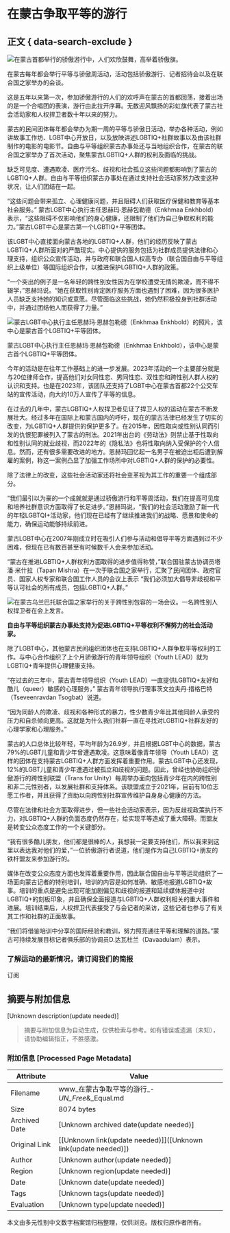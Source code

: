 # 在蒙古争取平等的游行

## 正文 { data-search-exclude }


![在蒙古首都举行的骄傲游行中，人们欢欣鼓舞，高举着骄傲旗。](https://www.unfe.org/sites/default/files/inline-images/image.jpg)

在蒙古每年都会举行平等与骄傲周活动，活动包括骄傲游行、记者招待会以及在联合国之家举办的会谈。  

这是五年以来第一次，参加骄傲游行的人们的欢呼声在蒙古的首都回荡，接着出场的是一个合唱团的表演，游行由此拉开序幕。无数迎风飘扬的彩虹旗代表了蒙古社会活动家和人权捍卫者数十年以来的努力。  

蒙古的民间团体每年都会举办为期一周的平等与骄傲日活动，举办各种活动，例如讲故事工作坊、LGBT中心开放日，以及放映讲述LGBTIQ+社群故事以及由该社群制作的电影的电影节。自由与平等组织蒙古办事处还与当地组织合作，在蒙古的联合国之家举办了首次活动，聚焦蒙古LGBTIQ+人群的权利及面临的挑战。 

缺乏可见度、遭遇欺凌、医疗污名、歧视和社会孤立这些问题都影响到了蒙古的LGBTIQ+人群。自由与平等组织蒙古办事处在通过支持社会活动家努力改变这种状况，让人们团结在一起。 

“这些问题会带来孤立、心理健康问题，并且阻碍人们获取医疗保健和教育等基本社会服务。” 蒙古LGBT中心执行主任恩赫玛∙恩赫包勒德（Enkhmaa Enkhbold）表示，“这些阻碍不仅影响他们的身心健康，还限制了他们为自己争取权利的能力。”蒙古LGBT中心是蒙古第一个LGBTIQ+平等团体。

该LGBT中心直接面向蒙古各地的LGBTIQ+人群，他们的经历反映了蒙古LGBTIQ+人群所面对的严酷现实。中心提供的服务包括为社群成员提供法律和心理支持，组织公众宣传活动，并与政府和联合国人权高专办（联合国自由与平等组织上级单位）等国际组织合作，以推进保护LGBTIQ+人群的政策。  

“一个突出的例子是一名年轻的跨性别女性因为在学校遭受无情的欺凌，而不得不辍学，”恩赫玛说。“她在获取性别肯定医疗服务方面也遇到了困难，因为很多医护人员缺乏支持她的知识或意愿。尽管面临这些挑战，她仍然积极投身到社群活动中，并通过团结他人而获得了力量。” 

![蒙古LGBT中心执行主任恩赫玛∙恩赫包勒德（Enkhmaa Enkhbold）的照片，该中心是蒙古首个LGBTIQ+平等团体。](https://www.unfe.org/sites/default/files/inline-images/8a30a608-fbf0-404f-96cd-62493da30b2d_0.JPG)

蒙古LGBT中心执行主任恩赫玛∙恩赫包勒德（Enkhmaa Enkhbold），该中心是蒙古首个LGBTIQ+平等团体。  

今年的活动是在往年工作基础上的进一步发展。2023年活动的一个主要部分就是与20位律师合作，提高他们对女同性恋、男同性恋、双性恋和跨性别人群人权的认识和支持。也是在2023年，该团队还支持了LGBT中心在蒙古首都22个公交车站的宣传活动，向大约10万人宣传了平等的信息。

在过去的几年中，蒙古LGBTIQ+人权捍卫者见证了捍卫人权的运动在蒙古不断发展壮大。经过多年在国际上和蒙古国内的呼吁，现在的蒙古法律已经发生了切实的改变，为LGBTIQ+人群提供的保护更多了。在2015年，因性取向或性别认同而引发的仇恨犯罪被列入了蒙古的刑法。2021年出台的《劳动法》则禁止基于性取向和性别认同的就业歧视，而2022年的《隐私法》也将性取向纳入受保护的个人信息。然而，还有很多需要改进的地方。恩赫玛回忆起一名男子在被迫出柜后遭到解雇的案例，称这一案例凸显了加强工作场所中对LGBTIQ+人群的保护的必要性。 

除了法律上的改变，这些社会活动家还将社会变革视为其工作的重要一个组成部分。  

“我们最引以为豪的一个成就就是通过骄傲游行和平等周活动，我们在提高可见度和培养社群意识方面取得了长足进步。”恩赫玛说，“我们的社会活动激励了新一代的年轻LGBTQI+活动家，他们现在已经有了继续推进我们的战略、愿景和使命的能力，确保运动能够持续前进。 

蒙古LGBT中心在2007年刚成立时在吸引人们参与活动和倡导平等方面遇到过不少困难，但现在已有数百甚至有时候数千人会来参加活动。 

“蒙古在推进LGBTIQ+人群权利方面取得的进步值得称赞，”联合国驻蒙古协调员塔潘∙米什拉（Tapan Mishra）在一次于联合国之家举行，汇聚了民间团体、政府官员、国家人权专家和联合国工作人员的会议上表示 “我们必须加大倡导非歧视和平等认可社会的所有成员，包括LGBTIQ+人群。” 

![在蒙古乌兰巴托联合国之家举行的关于跨性别包容的一场会议。一名跨性别人权捍卫者在会上发言。](https://www.unfe.org/sites/default/files/inline-images/20240827_152703.jpg)

**自由与平等组织蒙古办事处支持为促进LGBTIQ+平等权利不懈努力的社会活动家。** 

除了LGBT中心，其他蒙古民间组织团体也在支持LGBTIQ+人群争取平等权利的工作。与中心合作组织了上个月骄傲游行的青年领导组织（Youth LEAD）就为LGBTIQ+青年提供心理健康支持。 

“在过去的三年中，蒙古青年领导组织（Youth LEAD）一直提供LGBTIQ+友好和酷儿（queer）敏感的心理服务，” 蒙古青年领导执行理事茨文拉夫丹∙措格巴特（Tseveenravdan Tsogbat）说道。 

“因为同龄人的欺凌、歧视和各种形式的暴力，性少数青少年比其他同龄人承受的压力和自杀倾向更高。这就是为什么我们社群一直在寻找对LGBTIQ+社群友好的心理学家和心理服务。” 

蒙古的人口总体比较年轻，平均年龄为26.9岁，并且根据LGBT中心的数据，蒙古79%的LGBT儿童和青少年曾遭遇欺凌。这意味着像青年领导（Youth LEAD）这样的团体在支持蒙古LGBTIQ+人群方面发挥着重要作用。蒙古LGBT中心还发现，12%的LGBT儿童和青少年遭遇过被孤立和歧视的问题。因此，曾经也协助组织骄傲游行的跨性别联盟（Trans for Unity）每周举办面向包括青少年在内的跨性别和非二元性别者，以发展社群和支持体系。该联盟成立于2021年，目前有10位志愿工作者，并且获得了资助以向跨性别社群宣传维护自身身心健康的方法。 

尽管在法律和社会方面取得进步，但一些社会活动家表示，因为反歧视政策执行不力，对LGBTIQ+人群的负面态度仍然存在，给实现平等造成了重大障碍。而盟友是转变公众态度工作的一个关键部分。

“我有很多酷儿朋友，他们都是很棒的人，我想我一定要支持他们，所以我来到这里以表达我对他们的爱，”一位骄傲游行者说道，他们是作为自己LGBTIQ+朋友的铁杆盟友来参加游行的。 

媒体在改变公众态度方面也发挥着重要作用，因此联合国自由与平等运动组织了一场面向蒙古记者的特别培训，培训的内容是如何准确、敏感地报道LGBTIQ+故事。培训的重点是避免出现可能加剧偏见和歧视的报道和延续媒体报道中对LGBTIQ+的刻板印象，并且确保全面报道与LGBTIQ+人群权利相关的重大事件和进展。培训结束后，人权捍卫代表接受了与会记者的采访，这些记者也参与了有关其工作和社群的正面故事。 

“我们将借鉴培训中分享的国际经验和教训，努力照亮通往平等和理解的道路。”蒙古可持续发展目标记者俱乐部的协调员D.达瓦杜兰（Davaadulam）表示。 

### 了解运动的最新情况，请订阅我们的简报

订阅
<!-- tcd_original_link https://www.unfe.org/zh/zh/updates/marching-towards-equality-in-mongolia -->


## 摘要与附加信息

<!-- tcd_abstract -->
[Unknown description(update needed)]
<!-- tcd_abstract_end -->

> 摘要与附加信息为自动生成，仅供检索与参考。如有错误或遗漏（未知），请协助编辑指正，不胜感激。

### 附加信息 [Processed Page Metadata]

| Attribute       | Value                                  |
|-----------------|----------------------------------------|
| Filename        | www_在蒙古争取平等的游行_-_UN_Free_&_Equal.md                             |
| Size            | 8074 bytes                           |
| Archived Date   | [Unknown archived date(update needed)]                             |
| Original Link   | [[Unknown link(update needed)]]([Unknown link(update needed)])                       |
| Author          | [Unknown author(update needed)]                               |
| Region          | [Unknown region(update needed)]                               |
| Date            | [Unknown date(update needed)]                                 |
| Tags            | [Unknown tags(update needed)]                                 |
| Evaluation            | [Unknown type(update needed)]                                 |
<!-- tcd_table_end -->

本文由多元性别中文数字档案馆归档整理，仅供浏览。版权归原作者所有。
